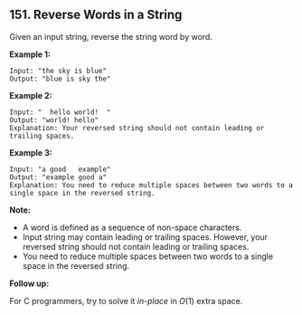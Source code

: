 ## 151. Reverse Words in a String

Given an input string, reverse the string word by word.

**Example 1:**

```
Input: "the sky is blue"
Output: "blue is sky the"
```

**Example 2:**

```
Input: "  hello world!  "
Output: "world! hello"
Explanation: Your reversed string should not contain leading or trailing spaces.
```

**Example 3:**

```
Input: "a good   example"
Output: "example good a"
Explanation: You need to reduce multiple spaces between two words to a single space in the reversed string.
```

**Note:**

- A word is defined as a sequence of non-space characters.
- Input string may contain leading or trailing spaces. However, your reversed string should not contain leading or trailing spaces.
- You need to reduce multiple spaces between two words to a single space in the reversed string.

**Follow up:**

For C programmers, try to solve it _in-place_ in _O_(1) extra space.
